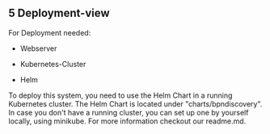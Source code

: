 ## 5 Deployment-view

For Deployment needed:

-   Webserver

-   Kubernetes-Cluster

-   Helm

To deploy this system, you need to use the Helm Chart in a running
Kubernetes cluster. The Helm Chart is located under "charts/bpndiscovery".
In case you don't have a running cluster, you can set up one by yourself
locally, using minikube. For more information checkout our readme.md.
